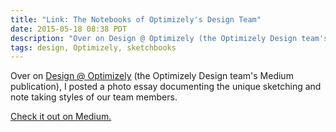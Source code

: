 ```yaml
---
title: "Link: The Notebooks of Optimizely's Design Team"
date: 2015-05-18 08:38 PDT
description: "Over on Design @ Optimizely (the Optimizely Design team's Medium publication), I posted a photo essay documenting the unique sketching and note taking styles of our team members."
tags: design, Optimizely, sketchbooks
---
```


Over on [Design @ Optimizely](https://medium.com/design-optimizely) (the Optimizely Design team's Medium publication), I posted a photo essay documenting the unique sketching and note taking styles of our team members.

[Check it out on Medium.](https://medium.com/design-optimizely/the-notebooks-of-optimizely-s-design-team-a-photo-essay-73adcf127fe2)
